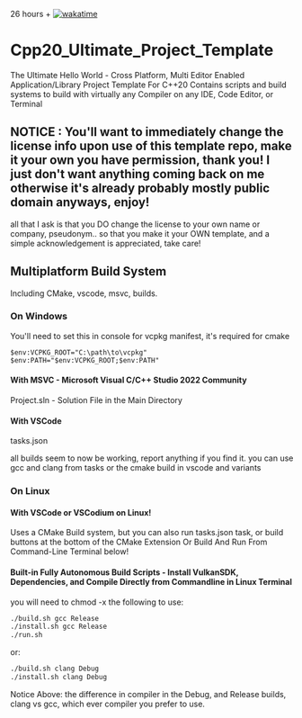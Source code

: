 26 hours + [![wakatime](https://wakatime.com/badge/github/Autodidac/Cpp20_Ultimate_Project_Template.svg)](https://wakatime.com/badge/github/Autodidac/Cpp20_Ultimate_Project_Template)

# Cpp20_Ultimate_Project_Template
The Ultimate Hello World - Cross Platform, Multi Editor Enabled Application/Library Project Template For C++20
Contains scripts and build systems to build with virtually any Compiler on any IDE, Code Editor, or Terminal


## NOTICE : You'll want to immediately change the license info upon use of this template repo, make it your own you have permission, thank you! I just don't want anything coming back on me otherwise it's already probably mostly public domain anyways, enjoy!
all that I ask is that you DO change the license to your own name or company, pseudonym.. so that you make it your OWN template, and a simple acknowledgement is appreciated, take care! 



## Multiplatform Build System
Including CMake, vscode, msvc, builds.





### On Windows

You'll need to set this in console for vcpkg manifest, it's required for cmake
```batch
$env:VCPKG_ROOT="C:\path\to\vcpkg"
$env:PATH="$env:VCPKG_ROOT;$env:PATH"
```




#### With MSVC - Microsoft Visual C/C++ Studio 2022 Community

Project.sln - Solution File in the Main Directory



#### With VSCode
tasks.json

all builds seem to now be working, report anything if you find it. you can use gcc and clang from tasks or the cmake build in vscode and variants 


### On Linux




#### With VSCode or VSCodium on Linux!
Uses a CMake Build system, but you can also run tasks.json task, or build buttons at the bottom of the CMake Extension
Or Build And Run From Command-Line Terminal below!




#### Built-in Fully Autonomous Build Scripts - Install VulkanSDK, Dependencies, and Compile Directly from Commandline in Linux Terminal
you will need to chmod -x the following to use:

```bash
./build.sh gcc Release
./install.sh gcc Release
./run.sh
```

or:

```bash
./build.sh clang Debug
./install.sh clang Debug
```

Notice Above: the difference in compiler in the Debug, and Release builds, clang vs gcc, which ever compiler you prefer to use.
